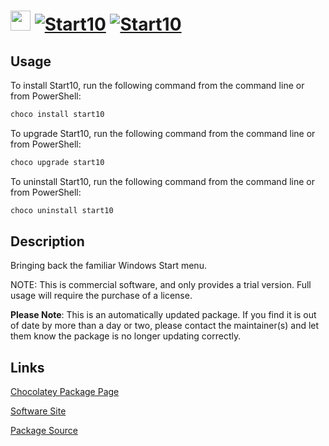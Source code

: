 ﻿# <img src="https://rawcdn.githack.com/virtualex-itv/chocolatey-packages/236ca863026ffec6007175a4117c6a602934e8c1/icons/start10.png" width="32" height="32"/> [![Start10](https://img.shields.io/chocolatey/v/start10.svg?label=Start10)](https://community.chocolatey.org/packages/start10) [![Start10](https://img.shields.io/chocolatey/dt/start10.svg)](https://community.chocolatey.org/packages/start10)

## Usage

To install Start10, run the following command from the command line or from PowerShell:

```powershell
choco install start10
```

To upgrade Start10, run the following command from the command line or from PowerShell:

```powershell
choco upgrade start10
```

To uninstall Start10, run the following command from the command line or from PowerShell:

```powershell
choco uninstall start10
```

## Description

Bringing back the familiar Windows Start menu.

NOTE: This is commercial software, and only provides a trial version. Full usage will require the purchase of a license.

**Please Note**: This is an automatically updated package. If you find it is out of date by more than a day or two, please contact the maintainer(s) and let them know the package is no longer updating correctly.

## Links

[Chocolatey Package Page](https://community.chocolatey.org/packages/start10)

[Software Site](https://www.stardock.com/products/start10/)

[Package Source](https://github.com/virtualex-itv/chocolatey-packages/tree/master/automatic/start10)
